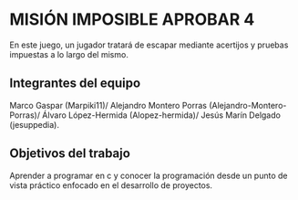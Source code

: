 # MISIÓN IMPOSIBLE APROBAR 4

En este juego, un jugador tratará de escapar mediante acertijos y pruebas impuestas a lo largo del mismo.

## Integrantes del equipo

Marco Gaspar (Marpiki11)/
Alejandro Montero Porras (Alejandro-Montero-Porras)/
Álvaro López-Hermida (Alopez-hermida)/
Jesús Marín Delgado (jesuppedia).


## Objetivos del trabajo

Aprender a programar en c y conocer la programación desde un punto de vista práctico enfocado en el desarrollo de proyectos.
